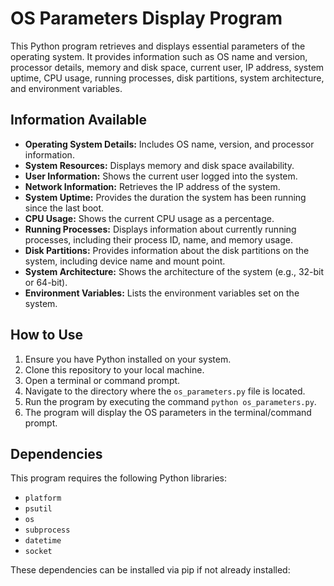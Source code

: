 # OS Parameters Display Program

This Python program retrieves and displays essential parameters of the operating system. It provides information such as OS name and version, processor details, memory and disk space, current user, IP address, system uptime, CPU usage, running processes, disk partitions, system architecture, and environment variables.

## Information Available

- **Operating System Details:** Includes OS name, version, and processor information.
- **System Resources:** Displays memory and disk space availability.
- **User Information:** Shows the current user logged into the system.
- **Network Information:** Retrieves the IP address of the system.
- **System Uptime:** Provides the duration the system has been running since the last boot.
- **CPU Usage:** Shows the current CPU usage as a percentage.
- **Running Processes:** Displays information about currently running processes, including their process ID, name, and memory usage.
- **Disk Partitions:** Provides information about the disk partitions on the system, including device name and mount point.
- **System Architecture:** Shows the architecture of the system (e.g., 32-bit or 64-bit).
- **Environment Variables:** Lists the environment variables set on the system.

## How to Use

1. Ensure you have Python installed on your system.
2. Clone this repository to your local machine.
3. Open a terminal or command prompt.
4. Navigate to the directory where the `os_parameters.py` file is located.
5. Run the program by executing the command `python os_parameters.py`.
6. The program will display the OS parameters in the terminal/command prompt.

## Dependencies

This program requires the following Python libraries:
- `platform`
- `psutil`
- `os`
- `subprocess`
- `datetime`
- `socket`

These dependencies can be installed via pip if not already installed:

